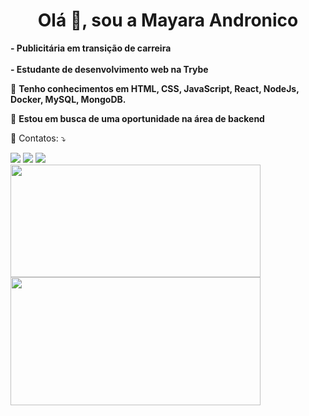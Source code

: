 <h1 align="center">Olá 👋, sou a Mayara Andronico</h1>
<p align="left"> 
 <strong>- Publicitária em transição de carreira</strong>
  <br>
    <br>
 <strong>- Estudante de desenvolvimento web na Trybe</strong>
</p>

<p align="left">
  🦄 <strong>Tenho conhecimentos em HTML, CSS, JavaScript, React, NodeJs, Docker, MySQL, MongoDB.</strong>
</p>

<p align="left">
  💼 <strong>Estou em busca de uma oportunidade na área de backend</strong>
</p>

<p align="left">
  💌 Contatos: ⤵️
</p>

<p align="left">
  <a href="#" alt="Gmail">
  <img src="https://img.shields.io/badge/-Gmail-FF0000?style=flat-square&labelColor=FF0000&logo=gmail&logoColor=white&link=mayandronico@msn.com"/></a>

  <a href="#" alt="Linkedin">
  <img src="https://img.shields.io/badge/-Linkedin-0e76a8?style=flat-square&logo=Linkedin&logoColor=white&link=[www.linkedin.com/in/mayara-andronico](https://www.linkedin.com/in/mayara-andronico/)"/></a>

 <a href="#" alt="WhatsApp">
 <img src="https://img.shields.io/badge/-WhatsApp-25d366?style=flat-square&labelColor=25d366&logo=whatsapp&logoColor=white&link=https://api.whatsapp.com/send?phone=5513981295548"/></a>
  <br>
  <img width="400px" height="180em" src="https://github-readme-stats.vercel.app/api?username=mayandronico&show_icons=true&theme=buefy&include_all_commits=true&count_private=true"/>
  <img width="400px" height="205em" src="https://github-readme-stats.vercel.app/api/top-langs/?username=mayandronico&layout=compact&langs_count=16&theme=buefy"/>
  </a>


